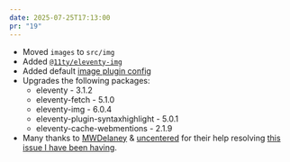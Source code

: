 ```yaml
---
date: 2025-07-25T17:13:00
pr: "19"
---
```

- Moved `images` to `src/img`
- Added [`@11ty/eleventy-img`](https://www.11ty.dev/docs/plugins/image/#installation)
- Added default [image plugin config](https://www.11ty.dev/docs/plugins/image/#more-configuration-options)
- Upgrades the following packages:
  - eleventy - 3.1.2
  - eleventy-fetch - 5.1.0
  - eleventy-img - 6.0.4
  - eleventy-plugin-syntaxhighlight - 5.0.1
  - eleventy-cache-webmentions - 2.1.9
- Many thanks to [MWDelaney](https://bsky.app/profile/mwdelaney.me) & [uncentered](https://bsky.app/profile/uncenter.dev) for their help resolving [this issue I have been having](https://discord.com/channels/741017160297611315/1398314087074758759).